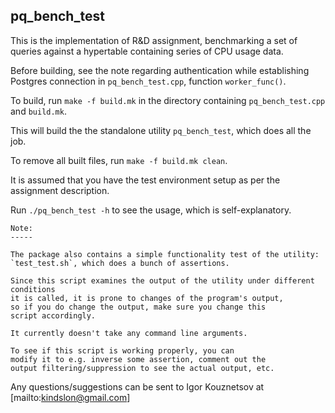 ## pq_bench_test

This is the implementation of R&D assignment, benchmarking a set of queries against a hypertable containing series of CPU usage data.

Before building, see the note regarding authentication while establishing Postgres connection in `pq_bench_test.cpp`, function `worker_func()`.

To build, run `make -f build.mk` in the directory containing `pq_bench_test.cpp` and `build.mk`.

This will build the the standalone utility `pq_bench_test`, which does all the job.

To remove all built files, run `make -f build.mk clean`.

It is assumed that you have the test environment setup as per the assignment description.

Run `./pq_bench_test -h` to see the usage, which is self-explanatory.

```
Note:
-----

The package also contains a simple functionality test of the utility: 
`test_test.sh`, which does a bunch of assertions.

Since this script examines the output of the utility under different conditions 
it is called, it is prone to changes of the program's output, 
so if you do change the output, make sure you change this 
script accordingly.

It currently doesn't take any command line arguments.

To see if this script is working properly, you can 
modify it to e.g. inverse some assertion, comment out the
output filtering/suppression to see the actual output, etc.  
```

Any questions/suggestions can be sent to Igor Kouznetsov at [mailto:kindslon@gmail.com]
